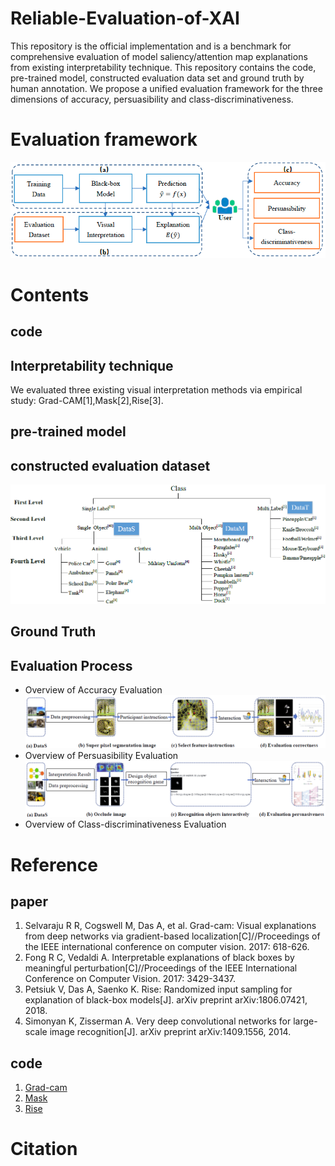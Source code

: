 # Reliable-Evaluation-of-XAI
This repository is the official implementation and is a benchmark for comprehensive evaluation of model saliency/attention map explanations from  existing interpretability technique.
This repository contains the code, pre-trained model, constructed evaluation data set and ground truth by human annotation. We propose a unified evaluation framework for the 
three dimensions of accuracy, persuasibility and class-discriminativeness.
# Evaluation framework
![image](https://github.com/muzi-8/Reliable-Evaluation-of-XAI/blob/main/images/framework.PNG)
# Contents
## code

## Interpretability technique
We evaluated three existing visual interpretation methods via empirical study: Grad-CAM[1],Mask[2],Rise[3].
## pre-trained model

## constructed evaluation dataset
![image](https://github.com/muzi-8/Reliable-Evaluation-of-XAI/blob/main/images/dataset.PNG)
## Ground Truth
## Evaluation Process
- Overview of Accuracy Evaluation
![image](https://github.com/muzi-8/Reliable-Evaluation-of-XAI/blob/main/images/accuracy%20pipeline.PNG)
- Overview of  Persuasibility Evaluation
![iamge](https://github.com/muzi-8/Reliable-Evaluation-of-XAI/blob/main/images/persuasibility%20pipeline.PNG)
- Overview of Class-discriminativeness Evaluation
# Reference
## paper
1. Selvaraju R R, Cogswell M, Das A, et al. Grad-cam: Visual explanations from deep networks via gradient-based localization[C]//Proceedings of the IEEE international conference on computer vision. 2017: 618-626.
2. Fong R C, Vedaldi A. Interpretable explanations of black boxes by meaningful perturbation[C]//Proceedings of the IEEE International Conference on Computer Vision. 2017: 3429-3437.
3. Petsiuk V, Das A, Saenko K. Rise: Randomized input sampling for explanation of black-box models[J]. arXiv preprint arXiv:1806.07421, 2018.
4. Simonyan K, Zisserman A. Very deep convolutional networks for large-scale image recognition[J]. arXiv preprint arXiv:1409.1556, 2014.
## code
1. [Grad-cam](https://github.com/jacobgil/pytorch-grad-cam)
2. [Mask](https://github.com/ruthcfong/perturb_explanations)
3. [Rise](https://github.com/eclique/RISE)

# Citation
